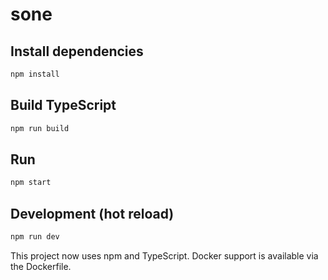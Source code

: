 # sone

## Install dependencies

```bash
npm install
```

## Build TypeScript

```bash
npm run build
```

## Run

```bash
npm start
```

## Development (hot reload)

```bash
npm run dev
```

This project now uses npm and TypeScript. Docker support is available via the Dockerfile.
